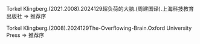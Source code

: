 Torkel Klingberg.(2021.2008).2024129超负荷的大脑.(周建国译).上海科技教育出版社 => 推荐序

Torkel Klingberg.(2008).2024129The-Overflowing-Brain.Oxford University Press => 推荐序

